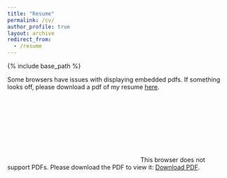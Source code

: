 ```yaml
---
title: "Resume"
permalink: /cv/
author_profile: true
layout: archive
redirect_from:
  - /resume
---
```


{% include base_path %}

Some browsers have issues with displaying embedded pdfs. If something looks off, please download a pdf of my resume [here](https://anirudhnarsipur.github.io/files/AnirudhNarsipurResume.pdf).

<object data="https://anirudhnarsipur.github.io/files/AnirudhNarsipurResume.pdf" type="application/pdf" width="700px" height="700px">
    <embed src="https://anirudhnarsipur.github.io/files/AnirudhNarsipurResume.pdf">
        This browser does not support PDFs. Please download the PDF to view it: 
        <a href="https://anirudhnarsipur.github.io/files/AnirudhNarsipurResume.pdf">Download PDF</a>.</p>
    </embed>
</object>

